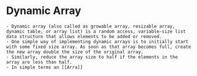 # Dynamic Array
	- Dynamic array (also called as growable array, resizable array, dynamic table, or array list) is a random access, variable-size list data structure that allows elements to be added or removed.
	- One simple way of implementing dynamic arrays is to initially start with some fixed size array. As soon as that array becomes full, create the new array double the size of the original array.
	- Similarly, reduce the array size to half if the elements in the array are less than half.
	- In simple terms an [[Arra]]